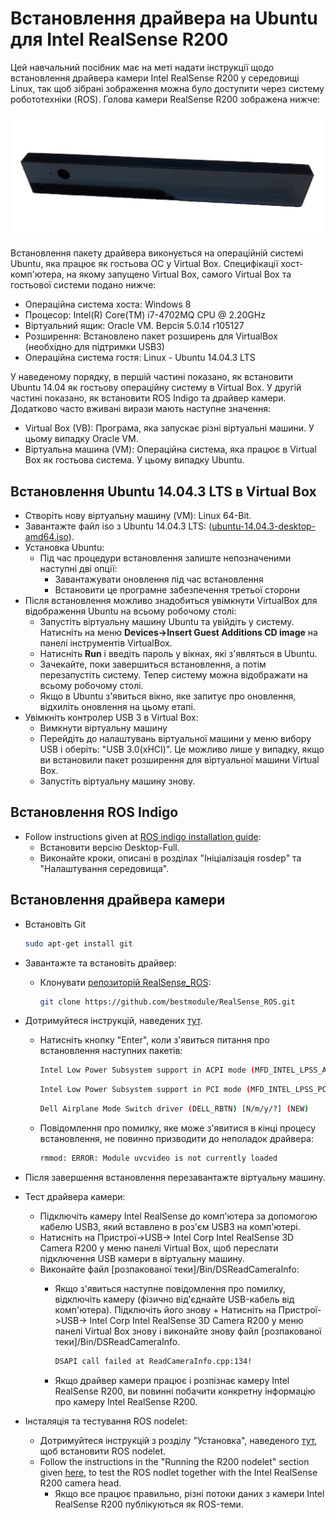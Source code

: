 # Встановлення драйвера на Ubuntu для Intel RealSense R200

Цей навчальний посібник має на меті надати інструкції щодо встановлення драйвера камери Intel RealSense R200 у середовищі Linux, так щоб зібрані зображення можна було доступити через систему робототехніки (ROS).
Голова камери RealSense R200 зображена нижче:

![Intel Realsense Camera front view](../../assets/hardware/sensors/realsense/intel_realsense.png)

Встановлення пакету драйвера виконується на операційній системі Ubuntu, яка працює як гостьова ОС у Virtual Box.
Специфікації хост-комп'ютера, на якому запущено Virtual Box, самого Virtual Box та гостьової системи подано нижче:

- Операційна система хоста: Windows 8
- Процесор: Intel(R) Core(TM) i7-4702MQ CPU @ 2.20GHz
- Віртуальний ящик: Oracle VM. Версія 5.0.14 r105127
- Розширення: Встановлено пакет розширень для VirtualBox (необхідно для підтримки USB3)
- Операційна система гостя: Linux - Ubuntu 14.04.3 LTS

У наведеному порядку, в першій частині показано, як встановити Ubuntu 14.04 як гостьову операційну систему в Virtual Box. У другій частині показано, як встановити ROS Indigo та драйвер камери. Додатково часто вживані вирази мають наступне значення:

- Virtual Box (VB): Програма, яка запускає різні віртуальні машини. У цьому випадку  Oracle VM.
- Віртуальна машина (VM): Операційна система, яка працює в Virtual Box як гостьова система. У цьому випадку Ubuntu.

## Встановлення Ubuntu 14.04.3 LTS в Virtual Box

- Створіть нову віртуальну машину (VM): Linux 64-Bit.
- Завантажте файл iso з Ubuntu 14.04.3 LTS: ([ubuntu-14.04.3-desktop-amd64.iso](https://ubuntu.com/download/desktop)).
- Установка Ubuntu:
  - Під час процедури встановлення залиште непозначеними наступні дві опції:
    - Завантажувати оновлення під час встановлення
    - Встановити це програмне забезпечення третьої сторони
- Після встановлення можливо знадобиться увімкнути VirtualBox для відображення Ubuntu на всьому робочому столі:
  - Запустіть віртуальну машину Ubuntu та увійдіть у систему. Натисніть на меню **Devices->Insert Guest Additions CD image** на панелі інструментів VirtualBox.
  - Натисніть **Run** і введіть пароль у вікнах, які з'являться в Ubuntu.
  - Зачекайте, поки завершиться встановлення, а потім перезапустіть систему.
    Тепер систему можна відображати на всьому робочому столі.
  - Якщо в Ubuntu з'явиться вікно, яке запитує про оновлення, відхиліть оновлення на цьому етапі.
- Увімкніть контролер USB 3 в Virtual Box:
  - Вимкнути віртуальну машину
  - Перейдіть до налаштувань віртуальної машини у меню вибору USB і оберіть: "USB 3.0(xHCI)".
    Це можливо лише у випадку, якщо ви встановили пакет розширення для віртуальної машини Virtual Box.
  - Запустіть віртуальну машину знову.

## Встановлення ROS Indigo

- Follow instructions given at [ROS indigo installation guide](https://wiki.ros.org/indigo/Installation/Ubuntu):
  - Встановити версію Desktop-Full.
  - Виконайте кроки, описані в розділах "Ініціалізація rosdep" та "Налаштування середовища".

## Встановлення драйвера камери

- Встановіть Git

  ```sh
  sudo apt-get install git
  ```

- Завантажте та встановіть драйвер:
  - Клонувати [репозиторій RealSense_ROS](https://github.com/bestmodule/RealSense_ROS):

    ```sh
    git clone https://github.com/bestmodule/RealSense_ROS.git
    ```

- Дотримуйтеся інструкцій, наведених [тут](https://github.com/bestmodule/RealSense_ROS/tree/master/r200_install).
  - Натисніть кнопку "Enter", коли з'явиться питання про встановлення наступних пакетів:

    ```sh
    Intel Low Power Subsystem support in ACPI mode (MFD_INTEL_LPSS_ACPI) [N/m/y/?] (NEW)
    ```

    ```sh
    Intel Low Power Subsystem support in PCI mode (MFD_INTEL_LPSS_PCI) [N/m/y/?] (NEW)
    ```

    ```sh
    Dell Airplane Mode Switch driver (DELL_RBTN) [N/m/y/?] (NEW)
    ```

  - Повідомлення про помилку, яке може з'явитися в кінці процесу встановлення, не повинно призводити до неполадок драйвера:

    ```sh
    rmmod: ERROR: Module uvcvideo is not currently loaded
    ```

- Після завершення встановлення перезавантажте віртуальну машину.

- Тест драйвера камери:
  - Підключіть камеру Intel RealSense до комп'ютера за допомогою кабелю USB3, який вставлено в роз'єм USB3 на комп'ютері.
  - Натисніть на Пристрої->USB-> Intel Corp Intel RealSense 3D Camera R200 у меню панелі Virtual Box, щоб переслати підключення USB камери в віртуальну машину.
  - Виконайте файл [розпакованої теки]/Bin/DSReadCameraInfo:
    - Якщо з'явиться наступне повідомлення про помилку, відключіть камеру (фізично від'єднайте USB-кабель від комп'ютера). Підключіть його знову + Натисніть на Пристрої->USB-> Intel Corp Intel RealSense 3D Camera R200 у меню панелі Virtual Box знову і виконайте знову файл [розпакованої теки]/Bin/DSReadCameraInfo.

      ```sh
      DSAPI call failed at ReadCameraInfo.cpp:134!
      ```

    - Якщо драйвер камери працює і розпізнає камеру Intel RealSense R200, ви повинні побачити конкретну інформацію про камеру Intel RealSense R200.

- Інсталяція та тестування ROS nodelet:
  - Дотримуйтеся інструкцій з розділу "Установка", наведеного [тут](https://github.com/bestmodule/RealSense_ROS/blob/master/realsense_dist/2.3/doc/RealSense-ROS-R200-nodelet.md), щоб встановити ROS nodelet.
  - Follow the instructions in the "Running the R200 nodelet" section given [here](https://github.com/bestmodule/RealSense_ROS/blob/master/realsense_dist/2.3/doc/RealSense-ROS-R200-nodelet.md), to test the ROS nodlet together with the Intel RealSense R200 camera head.
    - Якщо все працює правильно, різні потоки даних з камери Intel RealSense R200 публікуються як ROS-теми.
